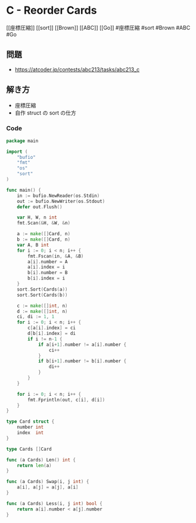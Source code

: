 # C - Reorder Cards
[[座標圧縮]] [[sort]] [[Brown]] [[ABC]] [[Go]]
#座標圧縮 #sort #Brown #ABC #Go 

## 問題
- https://atcoder.jp/contests/abc213/tasks/abc213_c

## 解き方
- 座標圧縮
- 自作 struct の sort の仕方

### Code
```go
package main

import (
	"bufio"
	"fmt"
	"os"
	"sort"
)

func main() {
	in := bufio.NewReader(os.Stdin)
	out := bufio.NewWriter(os.Stdout)
	defer out.Flush()

	var H, W, n int
	fmt.Scan(&H, &W, &n)

	a := make([]Card, n)
	b := make([]Card, n)
	var A, B int
	for i := 0; i < n; i++ {
		fmt.Fscan(in, &A, &B)
		a[i].number = A
		a[i].index = i
		b[i].number = B
		b[i].index = i
	}
	sort.Sort(Cards(a))
	sort.Sort(Cards(b))

	c := make([]int, n)
	d := make([]int, n)
	ci, di := 1, 1
	for i := 0; i < n; i++ {
		c[a[i].index] = ci
		d[b[i].index] = di
		if i != n-1 {
			if a[i+1].number != a[i].number {
				ci++
			}
			if b[i+1].number != b[i].number {
				di++
			}
		}
	}

	for i := 0; i < n; i++ {
		fmt.Fprintln(out, c[i], d[i])
	}
}

type Card struct {
	number int
	index  int
}

type Cards []Card

func (a Cards) Len() int {
	return len(a)
}

func (a Cards) Swap(i, j int) {
	a[i], a[j] = a[j], a[i]
}

func (a Cards) Less(i, j int) bool {
	return a[i].number < a[j].number
}
```